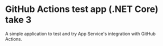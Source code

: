 # GitHub Actions test app (.NET Core) take 3

A simple application to test and try App Service's integration with GitHub Actions.
